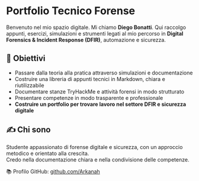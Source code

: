 # Portfolio Tecnico Forense

Benvenuto nel mio spazio digitale.
Mi chiamo **Diego Bonatti**.
Qui raccolgo appunti, esercizi, simulazioni e strumenti legati al mio percorso in **Digital Forensics & Incident Response (DFIR)**, automazione e sicurezza.

## 🎯 Obiettivi
- Passare dalla teoria alla pratica attraverso simulazioni e documentazione
- Costruire una libreria di appunti tecnici in Markdown, chiara e riutilizzabile
- Documentare stanze TryHackMe e attività forensi in modo strutturato
- Presentare competenze in modo trasparente e professionale
- **Costruire un portfolio per trovare lavoro nel settore DFIR e sicurezza digitale**

## ✍️ Chi sono
Studente appassionato di forense digitale e sicurezza, con un approccio metodico e orientato alla crescita.  
Credo nella documentazione chiara e nella condivisione delle competenze.

📚 Profilo GitHub: [github.com/Arkanah](https://github.com/Arkanah)
